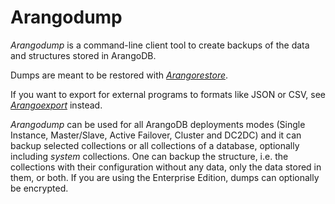 Arangodump
==========

_Arangodump_ is a command-line client tool to create backups of the data and
structures stored in ArangoDB.

Dumps are meant to be restored with [_Arangorestore_](../Arangorestore/README.md).

If you want to export for external programs to formats like JSON or CSV, see
[_Arangoexport_](../Arangoexport/README.md) instead.

_Arangodump_ can be used for all ArangoDB deployments modes (Single Instance, 
Master/Slave, Active Failover, Cluster and DC2DC) and it can backup selected collections
or all collections of a database, optionally including _system_ collections. One
can backup the structure, i.e. the collections with their configuration without
any data, only the data stored in them, or both. If you are using the Enterprise
Edition, dumps can optionally be encrypted.
